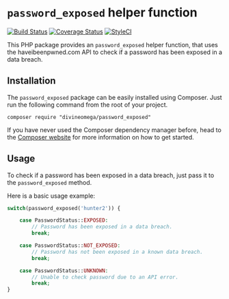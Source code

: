 
# `password_exposed` helper function

[![Build Status](https://travis-ci.org/DivineOmega/password_exposed.svg?branch=master)](https://travis-ci.org/DivineOmega/password_exposed)
[![Coverage Status](https://coveralls.io/repos/github/DivineOmega/password_exposed/badge.svg?branch=master)](https://coveralls.io/github/DivineOmega/password_exposed?branch=master)
[![StyleCI](https://styleci.io/repos/119845896/shield?branch=master)](https://styleci.io/repos/119845896)

This PHP package provides an `password_exposed` helper function, that uses the haveibeenpwned.com API to check if a password has been exposed in a data breach.

## Installation

The `password_exposed` package can be easily installed using Composer. Just run the following command from the root of your project.

```
composer require "divineomega/password_exposed"
```

If you have never used the Composer dependency manager before, head to the [Composer website](https://getcomposer.org/) for more information on how to get started.

## Usage

To check if a password has been exposed in a data breach, just pass it to the `password_exposed` method.

Here is a basic usage example:

```php
switch(password_exposed('hunter2')) {

    case PasswordStatus::EXPOSED:
        // Password has been exposed in a data breach.
        break;

    case PasswordStatus::NOT_EXPOSED:
        // Password has not been exposed in a known data breach.
        break;

    case PasswordStatus::UNKNOWN:
        // Unable to check password due to an API error.
        break;
}
```
